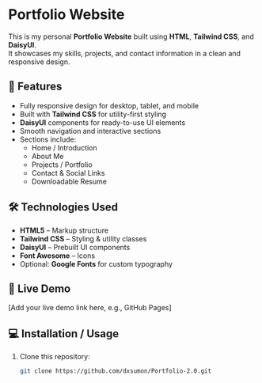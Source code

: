 # Portfolio Website

This is my personal **Portfolio Website** built using **HTML**, **Tailwind CSS**, and **DaisyUI**.  
It showcases my skills, projects, and contact information in a clean and responsive design.

## 🚀 Features

- Fully responsive design for desktop, tablet, and mobile
- Built with **Tailwind CSS** for utility-first styling
- **DaisyUI** components for ready-to-use UI elements
- Smooth navigation and interactive sections
- Sections include:
  - Home / Introduction
  - About Me
  - Projects / Portfolio
  - Contact & Social Links
  - Downloadable Resume

## 🛠️ Technologies Used

- **HTML5** – Markup structure
- **Tailwind CSS** – Styling & utility classes
- **DaisyUI** – Prebuilt UI components
- **Font Awesome** – Icons
- Optional: **Google Fonts** for custom typography

## 🔗 Live Demo

[Add your live demo link here, e.g., GitHub Pages]

## 💻 Installation / Usage

1. Clone this repository:
   ```bash
   git clone https://github.com/dxsumon/Portfolio-2.0.git
